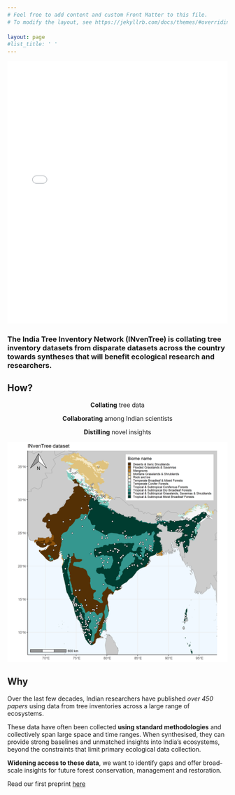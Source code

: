 ```yaml
---
# Feel free to add content and custom Front Matter to this file.
# To modify the layout, see https://jekyllrb.com/docs/themes/#overriding-theme-defaults

layout: page
#list_title: ' '
---
```


<!-- <div align="center">
<h4><strong>Where</strong> are India's trees?</h4><br>

<h4><strong>How are they changing</strong> over time?</h4><br>

<h4><strong>Who is publishing</strong> information on these?</h4>
</div> -->

<iframe src="assets/intro_slides.html" width="100%" height="600px" frameborder="0" allowfullscreen></iframe>

### **The India Tree Inventory Network (INvenTree)** is collating tree inventory datasets from disparate datasets across the country towards syntheses that will benefit ecological research and researchers.


## How?

<div align="center">
<strong>Collating</strong> tree data<br>

<strong>Collaborating</strong> among Indian scientists<br>

<strong>Distilling</strong> novel insights
</div>

![](assets/Fig1.png)

## Why

Over the last few decades, Indian researchers have published *over 450 papers* using data from tree inventories across a large range of ecosystems.

These data have often been collected **using standard methodologies** and collectively span large space and time ranges. When synthesised, they can provide strong baselines and unmatched insights into India’s ecosystems, beyond the constraints that limit primary ecological data collection. 

**Widening access to these data**, we want to identify gaps and offer broad-scale insights for future forest conservation, management and restoration.

Read our first preprint [here](https://www.biorxiv.org/content/10.1101/2024.05.18.594774v1)



